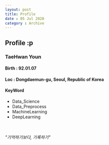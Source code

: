 ```yaml
---
layout: post
title: Profile
date : 05 Jul 2020
category : Archive
---
```

## Profile :p
### TaeHwan Youn
#### Birth : 92.01.07
#### Loc : Dongdaemun-gu, Seoul, Republic of Korea
#### KeyWord
  + Data_Science
  + Data_Preprocess
  + MachineLearning
  + DeepLearning

<br><br>
*"기억하기보다, 기록하기"*

